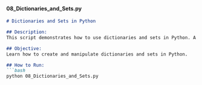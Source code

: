 
#### **08_Dictionaries_and_Sets.py**
```markdown
# Dictionaries and Sets in Python

## Description:
This script demonstrates how to use dictionaries and sets in Python. A dictionary stores key-value pairs, while a set is an unordered collection of unique items.

## Objective:
Learn how to create and manipulate dictionaries and sets in Python.

## How to Run:
```bash
python 08_Dictionaries_and_Sets.py
